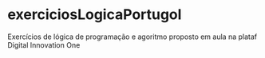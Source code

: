 # exerciciosLogicaPortugol
Exercícios de lógica de programação  e agoritmo proposto em aula na plataf Digital Innovation One
